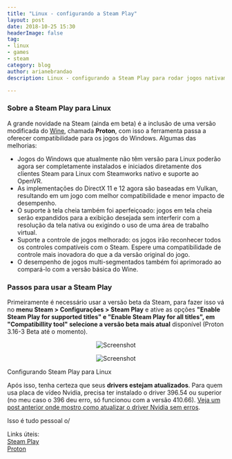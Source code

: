 ```yaml
---
title: "Linux - configurando a Steam Play"
layout: post
date: 2018-10-25 15:30
headerImage: false
tag:
- linux
- games
- steam
category: blog
author: arianebrandao
description: Linux - configurando a Steam Play para rodar jogos nativamente

---
```


### Sobre a Steam Play para Linux

A grande novidade na Steam (ainda em beta) é a inclusão de uma versão modificada do [Wine](http://www.winehq.org), chamada **Proton**, com isso a ferramenta passa a oferecer compatibilidade para os jogos do Windows.
Algumas das melhorias:

* Jogos do Windows que atualmente não têm versão para Linux poderão agora ser completamente instalados e iniciados diretamente dos clientes Steam para Linux com Steamworks nativo e suporte ao OpenVR.
* As implementações do DirectX 11 e 12 agora são baseadas em Vulkan, resultando em um jogo com melhor compatibilidade e menor impacto de desempenho.
* O suporte à tela cheia também foi aperfeiçoado: jogos em tela cheia serão expandidos para a exibição desejada sem interferir com a resolução da tela nativa ou exigindo o uso de uma área de trabalho virtual.
* Suporte a controle de jogos melhorado: os jogos irão reconhecer todos os controles compatíveis com o Steam. Espere uma compatibilidade de controle mais inovadora do que a da versão original do jogo.
* O desempenho de jogos multi-segmentados também foi aprimorado ao compará-lo com a versão básica do Wine.


### Passos para usar a Steam Play

Primeiramente é necessário usar a versão beta da Steam, para fazer isso vá no **menu Steam > Configurações > Steam Play** e ative as opções **"Enable Steam Play for supported titles" e "Enable Steam Play for all titles", em  "Compatibillity tool" selecione a versão beta mais atual** disponível (Proton 3.16-3 Beta até o momento).

<p align="center"><img data-src="{{ site.url }}/assets/images/posts/linux-steam-play/1.png" class="lazyload" alt="Screenshot" /></p>
<noscript>
	<p align="center"><img src="{{ site.url }}/assets/images/posts/linux-steam-play/1.png" alt="Screenshot" /></p>
</noscript>
<figcaption class="caption">Configurando Steam Play para Linux</figcaption>
<div class="breaker"></div>

Após isso, tenha certeza que seus **drivers estejam atualizados**. Para quem usa placa de vídeo Nvidia, precisa ter instalado o driver 396.54 ou superior (no meu caso o 396 deu erro, só funcionou com a versão 410.66). [Veja um post anterior onde mostro como atualizar o driver Nvidia sem erros](https://arianebrandao.github.io/linux-atualizar-driver-nvidia/).

Isso é tudo pessoal o/

Links úteis:  
[Steam Play](https://steamcommunity.com/games/221410/announcements/detail/1696055855739350561)  
[Proton](https://github.com/ValveSoftware/Proton/wiki/Requirements)
